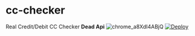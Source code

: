 # cc-checker
Real Credit/Debit CC Checker **Dead Api**
![chrome_a8XdI4ABjQ](https://user-images.githubusercontent.com/77385729/111080402-5ad76000-850f-11eb-8e81-0c660b1daaeb.png)
[![Deploy](https://www.herokucdn.com/deploy/button.svg)](https://dashboard.heroku.com/new?template=https://github.com/Devilking12/cc-checker)
